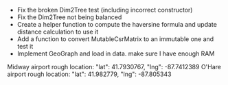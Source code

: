 - Fix the broken Dim2Tree test (including incorrect constructor)
- Fix the Dim2Tree not being balanced
- Create a helper function to compute the haversine formula and update distance calculation to use it
- Add a function to convert MutableCsrMatrix to an immutable one and test it
- Implement GeoGraph and load in data. make sure I have enough RAM

Midway airport rough location: "lat": 41.7930767,
      "lng": -87.7412389
O'Hare airport rough location: 
      "lat": 41.982779,
      "lng": -87.805343